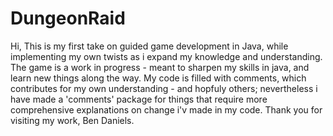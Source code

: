 # DungeonRaid
Hi, 
This is my first take on guided game development in Java, while implementing my own twists as i expand my knowledge and understanding.
The game is a work in progress - meant to sharpen my skills in java, and learn new things along the way.
My code is filled with comments, which contributes for my own understanding - and hopfuly others; nevertheless i have made a 'comments' package for things that require more comprehensive explanations on change i'v made in my code.
Thank you for visiting my work,
Ben Daniels.
